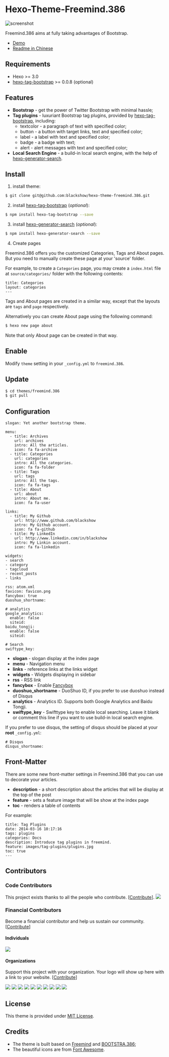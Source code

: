 Hexo-Theme-Freemind.386
===

![screenshot](/free386-screenshot.png)

Freemind.386 aims at fully taking advantages of Bootstrap.

* [Demo](http://blackshow.me)
* [Readme in Chinese](http://www.blackshow.me/2015/11/25/hexo-theme-freemind-386-readme-cn/)

## Requirements ##

* Hexo >= 3.0
* [hexo-tag-bootstrap](https://github.com/wzpan/hexo-tag-bootstrap) >= 0.0.8 (optional)
## Features ##

* **Bootstrap** - get the power of Twitter Bootstrap with minimal hassle;
* **Tag plugins** - luxuriant Bootstrap tag plugins, provided by [hexo-tag-bootstrap](https://github.com/wzpan/hexo-tag-bootstrap), including:
  - textcolor - a paragraph of text with specified color;
  - button - a button with target links, text and specified color;
  - label - a label with text and specified color;
  - badge - a badge with text;
  - alert - alert messages with text and specified color; 
* **Local Search Engine** - a build-in local search engine, with the help of [hexo-generator-search](https://github.com/paichyperiondev/hexo-generator-search).

## Install ##

1) install theme:

``` sh
$ git clone git@github.com:blackshow/hexo-theme-freemind.386.git
```

2) install [hexo-tag-bootstrap](https://github.com/wzpan/hexo-tag-bootstrap) (*optional*):

``` sh
$ npm install hexo-tag-bootstrap --save
```

3) install [hexo-generator-search](https://github.com/paichyperiondev/hexo-generator-search) (*optional*):

``` sh
$ npm install hexo-generator-search --save
```

4) Create pages

Freemind.386 offers you the customized Categories, Tags and About pages. But you need to manually create these page at your 'source' folder.

For example, to create a `Categories` page, you may create a `index.html` file at `source/categories/` folder with the following contents:

```
title: Categories
layout: categories
---
```

Tags and About pages are created in a similar way, except that the layouts are `tags` and `page` respectively.

Alternatively you can create About page using the following command:

``` sh
$ hexo new page about
```

Note that only About page can be created in that way.

## Enable ##

Modify `theme` setting in your `_config.yml` to `freemind.386`.

## Update ##

``` sh
$ cd themes/freemind.386
$ git pull
```

## Configuration ##

```
slogan: Yet another bootstrap theme.

menu:
  - title: Archives
    url: archives
    intro: All the articles.
    icon: fa fa-archive
  - title: Categories
    url: categories
    intro: All the categories.
    icon: fa fa-folder
  - title: Tags
    url: tags
    intro: All the tags.
    icon: fa fa-tags
  - title: About
    url: about
    intro: About me.
    icon: fa fa-user

links:
  - title: My Github
    url: http://www.github.com/blackshow
    intro: My Github account.
    icon: fa fa-github
  - title: My LinkedIn
    url: http://www.linkedin.com/in/blackshow
    intro: My Linkin account.
    icon: fa fa-linkedin

widgets:
- search
- category
- tagcloud
- recent_posts
- links

rss: atom.xml
favicon: favicon.png
fancybox: true
duoshuo_shortname:

# analytics
google_analytics:
  enable: false
  siteid:
baidu_tongji:
  enable: false
  siteid:

# Search
swiftype_key: 
```

* **slogan** - slogan display at the index page
* **menu** - Navigation menu
* **links** - reference links at the links widget
* **widgets** - Widgets displaying in sidebar
* **rss** - RSS link
* **fancybox** - Enable [Fancybox](http://fancyapps.com/fancybox/)
* **duoshuo_shortname** - DuoShuo ID, if you prefer to use duoshuo instead of Disqus
* **analytics** - Analytics ID. Supports both Google Analytics and Baidu Tongji.
* **swiftype_key** - Swifttype key to enable local searching. Leave it blank or comment this line if you want to use build-in local search engine.

If you prefer to use disqus, the setting of disqus should be placed at your **root** `_config.yml`:

```
# Disqus
disqus_shortname:
```

## Front-Matter ##

There are some new front-matter settings in Freemind.386 that you can use to decorate your articles.

* **description** - a short description about the articles that will be display at the top of the post
* **feature** - sets a feature image that will be show at the index page
* **toc** - renders a table of contents

For example:

```
title: Tag Plugins
date: 2014-03-16 10:17:16
tags: plugins
categories: Docs
description: Introduce tag plugins in freemind.
feature: images/tag-plugins/plugins.jpg
toc: true
---
```

## Contributors

### Code Contributors

This project exists thanks to all the people who contribute. [[Contribute](CONTRIBUTING.md)].
<a href="https://github.com/blackshow/hexo-theme-freemind.386/graphs/contributors"><img src="https://opencollective.com/freemind386/contributors.svg?width=890&button=false" /></a>

### Financial Contributors

Become a financial contributor and help us sustain our community. [[Contribute](https://opencollective.com/freemind386/contribute)]

#### Individuals

<a href="https://opencollective.com/freemind386"><img src="https://opencollective.com/freemind386/individuals.svg?width=890"></a>

#### Organizations

Support this project with your organization. Your logo will show up here with a link to your website. [[Contribute](https://opencollective.com/freemind386/contribute)]

<a href="https://opencollective.com/freemind386/organization/0/website"><img src="https://opencollective.com/freemind386/organization/0/avatar.svg"></a>
<a href="https://opencollective.com/freemind386/organization/1/website"><img src="https://opencollective.com/freemind386/organization/1/avatar.svg"></a>
<a href="https://opencollective.com/freemind386/organization/2/website"><img src="https://opencollective.com/freemind386/organization/2/avatar.svg"></a>
<a href="https://opencollective.com/freemind386/organization/3/website"><img src="https://opencollective.com/freemind386/organization/3/avatar.svg"></a>
<a href="https://opencollective.com/freemind386/organization/4/website"><img src="https://opencollective.com/freemind386/organization/4/avatar.svg"></a>
<a href="https://opencollective.com/freemind386/organization/5/website"><img src="https://opencollective.com/freemind386/organization/5/avatar.svg"></a>
<a href="https://opencollective.com/freemind386/organization/6/website"><img src="https://opencollective.com/freemind386/organization/6/avatar.svg"></a>
<a href="https://opencollective.com/freemind386/organization/7/website"><img src="https://opencollective.com/freemind386/organization/7/avatar.svg"></a>
<a href="https://opencollective.com/freemind386/organization/8/website"><img src="https://opencollective.com/freemind386/organization/8/avatar.svg"></a>
<a href="https://opencollective.com/freemind386/organization/9/website"><img src="https://opencollective.com/freemind386/organization/9/avatar.svg"></a>

## License ##

This theme is provided under [MIT License](http://opensource.org/licenses/MIT).


## Credits ##

* The theme is built based on [Freemind](http://wzpan.github.io/hexo-theme-freemind/) and [BOOTSTRA.386](http://kristopolous.github.io/BOOTSTRA.386/);
* The beautiful icons are from [Font Awesome](http://fortawesome.github.io/Font-Awesome/icons/).
